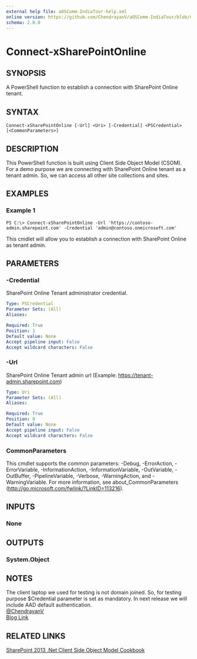 ```yaml
---
external help file: aOSComm-IndiaTour-help.xml
online version: https://github.com/ChendrayanV/aOSComm-IndiaTour/blob/master/docs/Connect-xSharePointOnline.md
schema: 2.0.0
---
```


# Connect-xSharePointOnline

## SYNOPSIS
A PowerShell function to establish a connection with SharePoint Online tenant.

## SYNTAX

```
Connect-xSharePointOnline [-Url] <Uri> [-Credential] <PSCredential> [<CommonParameters>]
```

## DESCRIPTION
This PowerShell function is built using Client Side Object Model (CSOM). For a demo purpose
we are connecting with SharePoint Online tenant as a tenant admin. So, we can access all other 
site collections and sites. 

## EXAMPLES

### Example 1
```
PS C:\> Connect-xSharePointOnline -Url 'https://contoso-admin.sharepoint.com' -Credential 'admin@contoso.onmicrosoft.com'
```

This cmdlet will allow you to establish a connection with SharePoint Online as tenant admin. 

## PARAMETERS

### -Credential
SharePoint Online Tenant administrator credential.

```yaml
Type: PSCredential
Parameter Sets: (All)
Aliases: 

Required: True
Position: 1
Default value: None
Accept pipeline input: False
Accept wildcard characters: False
```

### -Url
SharePoint Online Tenant admin url (Example: https://tenant-admin.sharepoint.com)

```yaml
Type: Uri
Parameter Sets: (All)
Aliases: 

Required: True
Position: 0
Default value: None
Accept pipeline input: False
Accept wildcard characters: False
```

### CommonParameters
This cmdlet supports the common parameters: -Debug, -ErrorAction, -ErrorVariable, -InformationAction, -InformationVariable, -OutVariable, -OutBuffer, -PipelineVariable, -Verbose, -WarningAction, and -WarningVariable. For more information, see about_CommonParameters (http://go.microsoft.com/fwlink/?LinkID=113216).

## INPUTS

### None

## OUTPUTS

### System.Object

## NOTES
The client laptop we used for testing is not domain joined. So, for testing purpose $Credential parameter is set 
as mandatory. In next release we will include AAD default authentication.  
[@ChendrayanV](https://twitter.com/ChendrayanV)  
[Blog Link](http://chen.about-powershell.com)
## RELATED LINKS
[SharePoint 2013 .Net Client Side Object Model Cookbook](http://www.c-sharpcorner.com/ebooks/sharepoint-2013-dot-net-client-side-object-model-cookbook)
